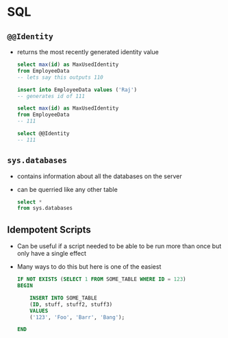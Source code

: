 # SQL

## `@@Identity`
- returns the most recently generated identity value
    ```sql
    select max(id) as MaxUsedIdentity
    from EmployeeData
    -- lets say this outputs 110

    insert into EmployeeData values ('Raj')
    -- generates id of 111

    select max(id) as MaxUsedIdentity
    from EmployeeData
    -- 111

    select @@Identity
    -- 111
    ```

## `sys.databases`
- contains information about all the databases on the server
- can be querried like any other table

    ```sql
    select *
    from sys.databases
    ```

## Idempotent Scripts

- Can be useful if a script needed to be able to be run more than once but only have a single effect
- Many ways to do this but here is one of the easiest 

    ```sql
    IF NOT EXISTS (SELECT 1 FROM SOME_TABLE WHERE ID = 123)
    BEGIN

        INSERT INTO SOME_TABLE
        (ID, stuff, stuff2, stuff3)
        VALUES
        ('123', 'Foo', 'Barr', 'Bang');

    END
    ```